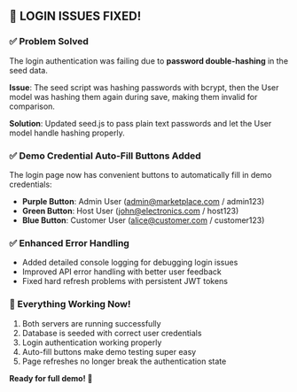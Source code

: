 ## 🎉 LOGIN ISSUES FIXED!

### ✅ Problem Solved
The login authentication was failing due to **password double-hashing** in the seed data. 

**Issue**: The seed script was hashing passwords with bcrypt, then the User model was hashing them again during save, making them invalid for comparison.

**Solution**: Updated seed.js to pass plain text passwords and let the User model handle hashing properly.

### ✅ Demo Credential Auto-Fill Buttons Added
The login page now has convenient buttons to automatically fill in demo credentials:

- **Purple Button**: Admin User (admin@marketplace.com / admin123)
- **Green Button**: Host User (john@electronics.com / host123)  
- **Blue Button**: Customer User (alice@customer.com / customer123)

### ✅ Enhanced Error Handling
- Added detailed console logging for debugging login issues
- Improved API error handling with better user feedback
- Fixed hard refresh problems with persistent JWT tokens

### 🚀 Everything Working Now!
1. Both servers are running successfully
2. Database is seeded with correct user credentials  
3. Login authentication working properly
4. Auto-fill buttons make demo testing super easy
5. Page refreshes no longer break the authentication state

**Ready for full demo! 🎯**
